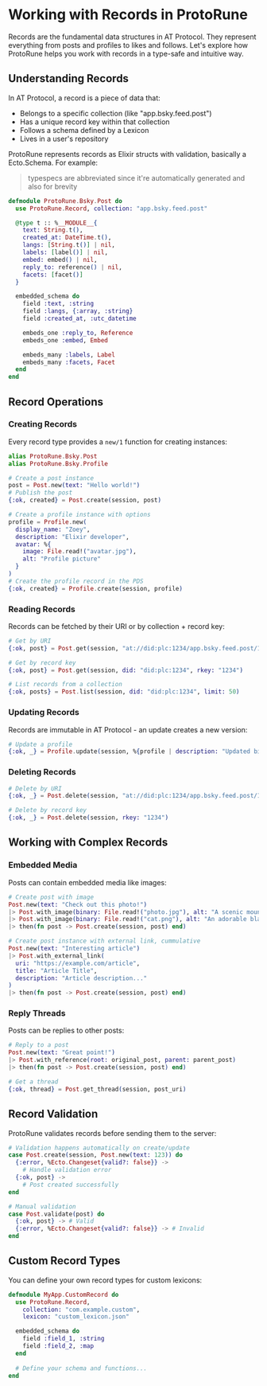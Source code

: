 # Working with Records in ProtoRune

Records are the fundamental data structures in AT Protocol. They represent everything from posts and profiles to likes and follows. Let's explore how ProtoRune helps you work with records in a type-safe and intuitive way.

## Understanding Records

In AT Protocol, a record is a piece of data that:
- Belongs to a specific collection (like "app.bsky.feed.post")
- Has a unique record key within that collection
- Follows a schema defined by a Lexicon
- Lives in a user's repository

ProtoRune represents records as Elixir structs with validation, basically a Ecto.Schema. For example:

> typespecs are abbreviated since it're automatically generated and also for brevity

```elixir
defmodule ProtoRune.Bsky.Post do
  use ProtoRune.Record, collection: "app.bsky.feed.post"

  @type t :: %__MODULE__{
    text: String.t(),
    created_at: DateTime.t(),
    langs: [String.t()] | nil,
    labels: [label()] | nil,
    embed: embed() | nil,
    reply_to: reference() | nil,
    facets: [facet()]
  }

  embedded_schema do
    field :text, :string
    field :langs, {:array, :string}
    field :created_at, :utc_datetime

    embeds_one :reply_to, Reference
    embeds_one :embed, Embed

    embeds_many :labels, Label
    embeds_many :facets, Facet
  end
end
```

## Record Operations

### Creating Records

Every record type provides a `new/1` function for creating instances:

```elixir
alias ProtoRune.Bsky.Post
alias ProtoRune.Bsky.Profile

# Create a post instance
post = Post.new(text: "Hello world!")
# Publish the post
{:ok, created} = Post.create(session, post)

# Create a profile instance with options
profile = Profile.new(
  display_name: "Zoey",
  description: "Elixir developer",
  avatar: %{
    image: File.read!("avatar.jpg"),
    alt: "Profile picture"
  }
)
# Create the profile record in the PDS
{:ok, created} = Profile.create(session, profile)
```

### Reading Records

Records can be fetched by their URI or by collection + record key:

```elixir
# Get by URI
{:ok, post} = Post.get(session, "at://did:plc:1234/app.bsky.feed.post/1234")

# Get by record key
{:ok, post} = Post.get(session, did: "did:plc:1234", rkey: "1234")

# List records from a collection
{:ok, posts} = Post.list(session, did: "did:plc:1234", limit: 50)
```

### Updating Records

Records are immutable in AT Protocol - an update creates a new version:

```elixir
# Update a profile
{:ok, _} = Profile.update(session, %{profile | description: "Updated bio"})
```

### Deleting Records

```elixir
# Delete by URI
{:ok, _} = Post.delete(session, "at://did:plc:1234/app.bsky.feed.post/1234")

# Delete by record key
{:ok, _} = Post.delete(session, rkey: "1234")
```

## Working with Complex Records

### Embedded Media

Posts can contain embedded media like images:

```elixir
# Create post with image
Post.new(text: "Check out this photo!")
|> Post.with_image(binary: File.read!("photo.jpg"), alt: "A scenic mountain view")
|> Post.with_image(binary: File.read!("cat.png"), alt: "An adorable black cat")
|> then(fn post -> Post.create(session, post) end)

# Create post instance with external link, cummulative
Post.new(text: "Interesting article")
|> Post.with_external_link(
  uri: "https://example.com/article",
  title: "Article Title",
  description: "Article description..."
)
|> then(fn post -> Post.create(session, post) end)
```

### Reply Threads

Posts can be replies to other posts:

```elixir
# Reply to a post
Post.new(text: "Great point!")
|> Post.with_reference(root: original_post, parent: parent_post)
|> then(fn post -> Post.create(session, post) end)

# Get a thread
{:ok, thread} = Post.get_thread(session, post_uri)
```

## Record Validation

ProtoRune validates records before sending them to the server:

```elixir
# Validation happens automatically on create/update
case Post.create(session, Post.new(text: 123)) do
  {:error, %Ecto.Changeset{valid?: false}} ->
    # Handle validation error
  {:ok, post} ->
    # Post created successfully
end

# Manual validation
case Post.validate(post) do
  {:ok, post} -> # Valid
  {:error, %Ecto.Changeset{valid?: false}} -> # Invalid
end
```

## Custom Record Types

You can define your own record types for custom lexicons:

```elixir
defmodule MyApp.CustomRecord do
  use ProtoRune.Record,
    collection: "com.example.custom",
    lexicon: "custom_lexicon.json"

  embedded_schema do
    field :field_1, :string
    field :field_2, :map
  end
  
  # Define your schema and functions...
end
```
